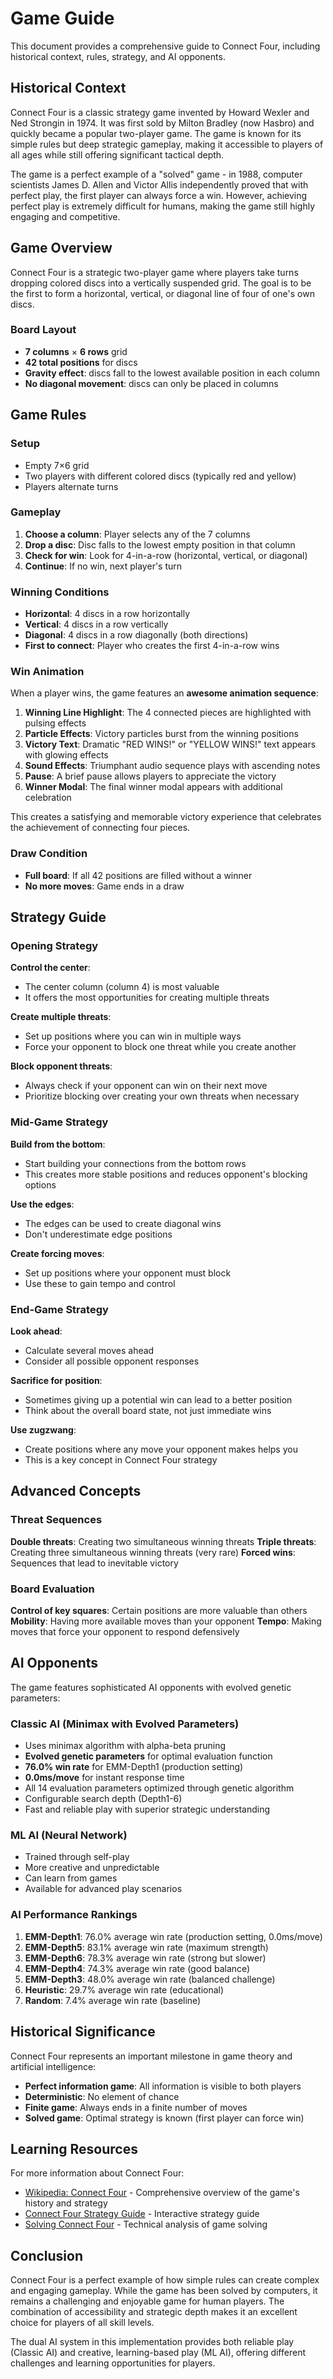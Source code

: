 # Game Guide

This document provides a comprehensive guide to Connect Four, including historical context, rules, strategy, and AI opponents.

## Historical Context

Connect Four is a classic strategy game invented by Howard Wexler and Ned Strongin in 1974. It was first sold by Milton Bradley (now Hasbro) and quickly became a popular two-player game. The game is known for its simple rules but deep strategic gameplay, making it accessible to players of all ages while still offering significant tactical depth.

The game is a perfect example of a "solved" game - in 1988, computer scientists James D. Allen and Victor Allis independently proved that with perfect play, the first player can always force a win. However, achieving perfect play is extremely difficult for humans, making the game still highly engaging and competitive.

## Game Overview

Connect Four is a strategic two-player game where players take turns dropping colored discs into a vertically suspended grid. The goal is to be the first to form a horizontal, vertical, or diagonal line of four of one's own discs.

### Board Layout

- **7 columns** × **6 rows** grid
- **42 total positions** for discs
- **Gravity effect**: discs fall to the lowest available position in each column
- **No diagonal movement**: discs can only be placed in columns

## Game Rules

### Setup

- Empty 7×6 grid
- Two players with different colored discs (typically red and yellow)
- Players alternate turns

### Gameplay

1. **Choose a column**: Player selects any of the 7 columns
2. **Drop a disc**: Disc falls to the lowest empty position in that column
3. **Check for win**: Look for 4-in-a-row (horizontal, vertical, or diagonal)
4. **Continue**: If no win, next player's turn

### Winning Conditions

- **Horizontal**: 4 discs in a row horizontally
- **Vertical**: 4 discs in a row vertically
- **Diagonal**: 4 discs in a row diagonally (both directions)
- **First to connect**: Player who creates the first 4-in-a-row wins

### Win Animation

When a player wins, the game features an **awesome animation sequence**:

1. **Winning Line Highlight**: The 4 connected pieces are highlighted with pulsing effects
2. **Particle Effects**: Victory particles burst from the winning positions
3. **Victory Text**: Dramatic "RED WINS!" or "YELLOW WINS!" text appears with glowing effects
4. **Sound Effects**: Triumphant audio sequence plays with ascending notes
5. **Pause**: A brief pause allows players to appreciate the victory
6. **Winner Modal**: The final winner modal appears with additional celebration

This creates a satisfying and memorable victory experience that celebrates the achievement of connecting four pieces.

### Draw Condition

- **Full board**: If all 42 positions are filled without a winner
- **No more moves**: Game ends in a draw

## Strategy Guide

### Opening Strategy

**Control the center**:

- The center column (column 4) is most valuable
- It offers the most opportunities for creating multiple threats

**Create multiple threats**:

- Set up positions where you can win in multiple ways
- Force your opponent to block one threat while you create another

**Block opponent threats**:

- Always check if your opponent can win on their next move
- Prioritize blocking over creating your own threats when necessary

### Mid-Game Strategy

**Build from the bottom**:

- Start building your connections from the bottom rows
- This creates more stable positions and reduces opponent's blocking options

**Use the edges**:

- The edges can be used to create diagonal wins
- Don't underestimate edge positions

**Create forcing moves**:

- Set up positions where your opponent must block
- Use these to gain tempo and control

### End-Game Strategy

**Look ahead**:

- Calculate several moves ahead
- Consider all possible opponent responses

**Sacrifice for position**:

- Sometimes giving up a potential win can lead to a better position
- Think about the overall board state, not just immediate wins

**Use zugzwang**:

- Create positions where any move your opponent makes helps you
- This is a key concept in Connect Four strategy

## Advanced Concepts

### Threat Sequences

**Double threats**: Creating two simultaneous winning threats
**Triple threats**: Creating three simultaneous winning threats (very rare)
**Forced wins**: Sequences that lead to inevitable victory

### Board Evaluation

**Control of key squares**: Certain positions are more valuable than others
**Mobility**: Having more available moves than your opponent
**Tempo**: Making moves that force your opponent to respond defensively

## AI Opponents

The game features sophisticated AI opponents with evolved genetic parameters:

### Classic AI (Minimax with Evolved Parameters)

- Uses minimax algorithm with alpha-beta pruning
- **Evolved genetic parameters** for optimal evaluation function
- **76.0% win rate** for EMM-Depth1 (production setting)
- **0.0ms/move** for instant response time
- All 14 evaluation parameters optimized through genetic algorithm
- Configurable search depth (Depth1-6)
- Fast and reliable play with superior strategic understanding

### ML AI (Neural Network)

- Trained through self-play
- More creative and unpredictable
- Can learn from games
- Available for advanced play scenarios

### AI Performance Rankings

1. **EMM-Depth1**: 76.0% average win rate (production setting, 0.0ms/move)
2. **EMM-Depth5**: 83.1% average win rate (maximum strength)
3. **EMM-Depth6**: 78.3% average win rate (strong but slower)
4. **EMM-Depth4**: 74.3% average win rate (good balance)
5. **EMM-Depth3**: 48.0% average win rate (balanced challenge)
6. **Heuristic**: 29.7% average win rate (educational)
7. **Random**: 7.4% average win rate (baseline)

## Historical Significance

Connect Four represents an important milestone in game theory and artificial intelligence:

- **Perfect information game**: All information is visible to both players
- **Deterministic**: No element of chance
- **Finite game**: Always ends in a finite number of moves
- **Solved game**: Optimal strategy is known (first player can force win)

## Learning Resources

For more information about Connect Four:

- [Wikipedia: Connect Four](https://en.wikipedia.org/wiki/Connect_Four) - Comprehensive overview of the game's history and strategy
- [Connect Four Strategy Guide](https://www.mathsisfun.com/games/connect4.html) - Interactive strategy guide
- [Solving Connect Four](http://blog.gamesolver.org/solving-connect-four/01-introduction/) - Technical analysis of game solving

## Conclusion

Connect Four is a perfect example of how simple rules can create complex and engaging gameplay. While the game has been solved by computers, it remains a challenging and enjoyable game for human players. The combination of accessibility and strategic depth makes it an excellent choice for players of all skill levels.

The dual AI system in this implementation provides both reliable play (Classic AI) and creative, learning-based play (ML AI), offering different challenges and learning opportunities for players.
